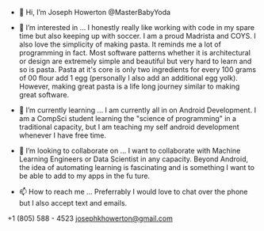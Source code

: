 - 👋 Hi, I’m Joseph Howerton @MasterBabyYoda 
- 👀 I’m interested in ...
I honestly really like working with code in my spare time but also keeping up with soccer. I am a proud Madrista and COYS. I also love the simplicity of making pasta. It reminds me a lot of programming in fact. Most software patterns whether it is architectural or design are extremely simple and beautiful but very hard to learn and so is pasta. Pasta at it's core is only two ingredients for every 100 grams of 00 flour add 1 egg (personally I also add an additional egg yolk). However, making great pasta is a life long journey similar to making great software.

- 🌱 I’m currently learning ...
I am currently all in on Android Development. I am a CompSci student learning the "science of programming" in a traditional capacity, but I am teaching my self android development whenever I have free time.

- 💞️ I’m looking to collaborate on ...
I want to collaborate with Machine Learning Engineers or Data Scientist in any capacity. Beyond Android, the idea of automating learning is fascinating and is something I want to be able to add to my apps in the fu
ture.
- 📫 How to reach me ...
Preferrably I would love to chat over the phone but I also accept text and emails.

+1 (805) 588 - 4523
josephkhowerton@gmail.com

<!---
MasterBabyYoda/MasterBabyYoda is a ✨ special ✨ repository because its `README.md` (this file) appears on your GitHub profile.
You can click the Preview link to take a look at your changes.
--->
